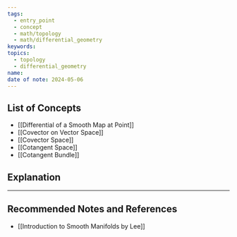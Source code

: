 ```yaml
---
tags:
  - entry_point
  - concept
  - math/topology
  - math/differential_geometry
keywords: 
topics:
  - topology
  - differential_geometry
name: 
date of note: 2024-05-06
---
```


##  List of Concepts

- [[Differential of a Smooth Map at Point]]
- [[Covector on Vector Space]]
- [[Covector Space]]
- [[Cotangent Space]]
- [[Cotangent Bundle]]


## Explanation





-----------
##  Recommended Notes and References

- [[Introduction to Smooth Manifolds by Lee]]